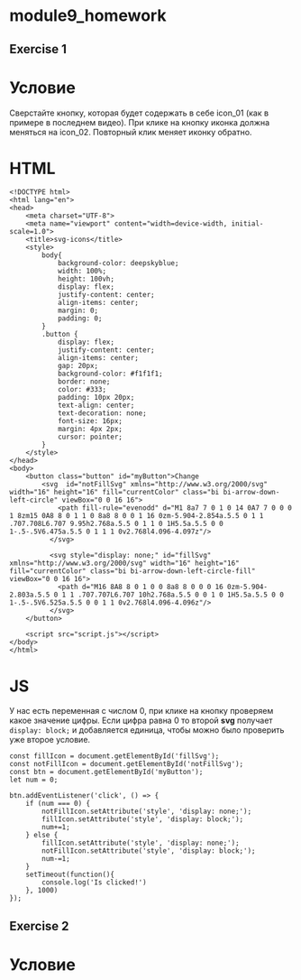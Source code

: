 # module9_homework

## Exercise 1
# Условие
Сверстайте кнопку, которая будет содержать в себе icon_01 (как в примере в последнем видео). При клике на кнопку иконка должна меняться на icon_02. Повторный клик меняет иконку обратно.
# HTML
```
<!DOCTYPE html>
<html lang="en">
<head>
    <meta charset="UTF-8">
    <meta name="viewport" content="width=device-width, initial-scale=1.0">
    <title>svg-icons</title>
    <style>
        body{
            background-color: deepskyblue;
            width: 100%;
            height: 100vh;
            display: flex;
            justify-content: center;
            align-items: center;
            margin: 0;
            padding: 0;
        }
        .button {
            display: flex;
            justify-content: center;
            align-items: center;
            gap: 20px;
            background-color: #f1f1f1;
            border: none;
            color: #333;
            padding: 10px 20px;
            text-align: center;
            text-decoration: none;
            font-size: 16px;
            margin: 4px 2px;
            cursor: pointer;
        }
    </style>
</head>
<body>
    <button class="button" id="myButton">Change
        <svg  id="notFillSvg" xmlns="http://www.w3.org/2000/svg" width="16" height="16" fill="currentColor" class="bi bi-arrow-down-left-circle" viewBox="0 0 16 16">
            <path fill-rule="evenodd" d="M1 8a7 7 0 1 0 14 0A7 7 0 0 0 1 8zm15 0A8 8 0 1 1 0 8a8 8 0 0 1 16 0zm-5.904-2.854a.5.5 0 1 1 .707.708L6.707 9.95h2.768a.5.5 0 1 1 0 1H5.5a.5.5 0 0 1-.5-.5V6.475a.5.5 0 1 1 1 0v2.768l4.096-4.097z"/>
          </svg>

          <svg style="display: none;" id="fillSvg" xmlns="http://www.w3.org/2000/svg" width="16" height="16" fill="currentColor" class="bi bi-arrow-down-left-circle-fill" viewBox="0 0 16 16">
            <path d="M16 8A8 8 0 1 0 0 8a8 8 0 0 0 16 0zm-5.904-2.803a.5.5 0 1 1 .707.707L6.707 10h2.768a.5.5 0 0 1 0 1H5.5a.5.5 0 0 1-.5-.5V6.525a.5.5 0 0 1 1 0v2.768l4.096-4.096z"/>
          </svg>
    </button>

    <script src="script.js"></script>
</body>
</html>
```

# JS
У нас есть переменная с числом 0, при клике на кнопку проверяем какое значение цифры. Если цифра равна 0 то второй __svg__ получает `display: block;` и добавляется единица, чтобы можно было проверить уже второе условие.
```
const fillIcon = document.getElementById('fillSvg');
const notFillIcon = document.getElementById('notFillSvg');
const btn = document.getElementById('myButton');
let num = 0;

btn.addEventListener('click', () => {
    if (num === 0) {
        notFillIcon.setAttribute('style', 'display: none;');
        fillIcon.setAttribute('style', 'display: block;');
        num+=1;
    } else {
        fillIcon.setAttribute('style', 'display: none;');
        notFillIcon.setAttribute('style', 'display: block;');
        num-=1;
    }
    setTimeout(function(){
        console.log('Is clicked!')
    }, 1000)
});
```


## Exercise 2
# Условие
